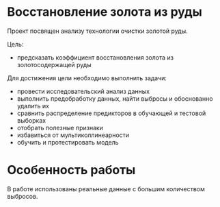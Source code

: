 # Восстановление золота из руды

Проект посвящен анализу технологии очистки золотой руды.

Цель:
- предсказать коэффициент восстановления золота из золотосодержащей руды

Для достижения цели необходимо выполнить задачи:
- провести исследовательский анализ данных
- выполнить предобработку данных, найти выбросы и обоснованно удалить их
- сравнить распределение предикторов в обучающей и тестовой выборках
- отобрать полезные признаки
- избавиться от мультиколлинеарности
- обучить и протестировать модель

# Особенность работы

В работе использованы реальные данные с большим количеством выбросов.
